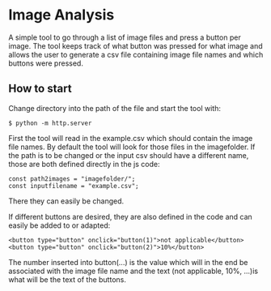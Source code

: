 Image Analysis
==============

A simple tool to go through a list of image files and press a button per image.
The tool keeps track of what button was pressed for what image and allows
the user to generate a csv file containing image file names and which buttons were pressed.

How to start
------------

Change directory into the path of the file and start the tool with:

```
$ python -m http.server
```

First the tool will read in the example.csv which should contain the image file names.
By default the tool will look for those files in the imagefolder.
If the path is to be changed or the input csv should have a different name,
those are both defined directly in the js code:

```
const path2images = "imagefolder/";
const inputfilename = "example.csv";
```

There they can easily be changed.


If different buttons are desired, they are also defined in the code and can easily be added to or adapted:

```
<button type="button" onclick="button(1)">not applicable</button>
<button type="button" onclick="button(2)">10%</button>
```

The number inserted into button(...) is the value which will in the end be associated with the image file name and the text (not applicable, 10%, ...)is what will be the text of the buttons.


